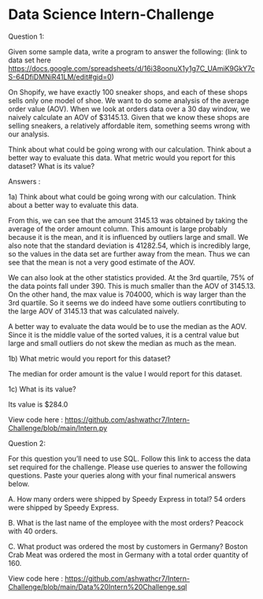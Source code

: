 # Data Science Intern-Challenge

Question 1:

Given some sample data, write a program to answer the following: (link to data set here https://docs.google.com/spreadsheets/d/16i38oonuX1y1g7C_UAmiK9GkY7cS-64DfiDMNiR41LM/edit#gid=0)

On Shopify, we have exactly 100 sneaker shops, and each of these shops sells only one model of shoe. We want to do some analysis of the average order value (AOV). When we look at orders data over a 30 day window, we naively calculate an AOV of $3145.13. Given that we know these shops are selling sneakers, a relatively affordable item, something seems wrong with our analysis. 

Think about what could be going wrong with our calculation. Think about a better way to evaluate this data.
What metric would you report for this dataset?
What is its value?

Answers :

1a) Think about what could be going wrong with our calculation. Think about a better way to evaluate this data.

From this, we can see that the amount 3145.13 was obtained by taking the average of the order amount column. This amount is large probably because it is the mean,      and it is influenced by outliers large and small. We also note that the standard deviation is 41282.54, which is incredibly large, so the values in the data set        are further away from the mean. Thus we can see that the mean is not a very good estimate of the AOV.

We can also look at the other statistics provided. At the 3rd quartile, 75% of the data points fall under 390. This is much smaller than the AOV of 3145.13. On the    other hand, the max value is 704000, which is way larger than the 3rd quartile. So it seems we do indeed have some outliers conrtibuting to the large AOV of 3145.13    that was calculated naively.

A better way to evaluate the data would be to use the median as the AOV. Since it is the middle value of the sorted values, it is a central value but large and         small outliers do not skew the median as much as the mean.


1b) What metric would you report for this dataset?

The median for order amount is the value I would report for this dataset.

1c) What is its value?

Its value is $284.0

View code here : https://github.com/ashwathcr7/Intern-Challenge/blob/main/Intern.py



Question 2:

For this question you’ll need to use SQL. Follow this link to access the data set required for the challenge. Please use queries to answer the following questions. Paste your queries along with your final numerical answers below.

A. How many orders were shipped by Speedy Express in total?
54 orders were shipped by Speedy Express.

B. What is the last name of the employee with the most orders?
Peacock with 40 orders.

C. What product was ordered the most by customers in Germany?
Boston Crab Meat was ordered the most in Germany with a total order quantity of 160.

View code here : https://github.com/ashwathcr7/Intern-Challenge/blob/main/Data%20Intern%20Challenge.sql
